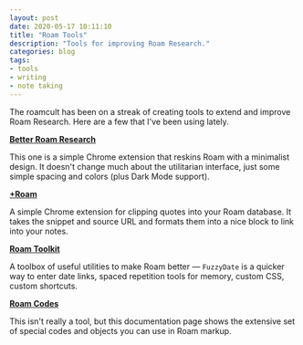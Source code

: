 ```yaml
---
layout: post
date: 2020-05-17 10:11:10
title: "Roam Tools"
description: "Tools for improving Roam Research."
categories: blog
tags:
- tools
- writing
- note taking
---
```


The roamcult has been on a streak of creating tools to extend and improve Roam Research. Here are a few that I've been using lately.

**[Better Roam Research](https://fabriziorinaldi.com/better-roam-research/ "Better Roam Research")**

This one is a simple Chrome extension that reskins Roam with a minimalist design. It doesn't change much about the utilitarian interface, just some simple spacing and colors (plus Dark Mode support).

**[+Roam](https://nesslabs.com/roam-research-bookmarklet "+Roam")**

A simple Chrome extension for clipping quotes into your Roam database. It takes the snippet and source URL and formats them into a nice block to link into your notes.

**[Roam Toolkit](https://chrome.google.com/webstore/detail/roam-toolkit/ebckolanhdjilblnkcgcgifaikppnhba "Roam Toolkit")**

A toolbox of useful utilities to make Roam better — `FuzzyDate` is a quicker way to enter date links, spaced repetition tools for memory, custom CSS, custom shortcuts.

**[Roam Codes](https://roamresearch.com/#/app/First_try/page/PzVw9HufT "Roam Codes")**

This isn't really a tool, but this documentation page shows the extensive set of special codes and objects you can use in Roam markup.
